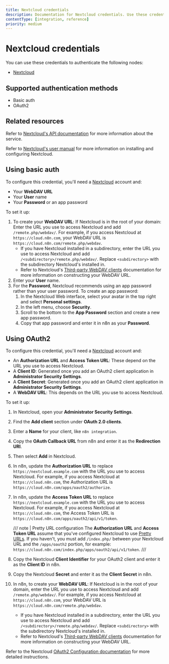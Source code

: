 ```yaml
---
title: Nextcloud credentials
description: Documentation for Nextcloud credentials. Use these credentials to authenticate Nextcloud in n8n, a workflow automation platform.
contentType: [integration, reference]
priority: medium
---
```


# Nextcloud credentials

You can use these credentials to authenticate the following nodes:

- [Nextcloud](/integrations/builtin/app-nodes/n8n-nodes-base.nextcloud.md)

## Supported authentication methods

- Basic auth
- OAuth2

## Related resources

Refer to [Nextcloud's API documentation](https://nextcloud-server.netlify.app/) for more information about the service.

Refer to [Nextcloud's user manual](https://docs.nextcloud.com/server/stable/user_manual/en/contents.html) for more information on installing and configuring Nextcloud.

## Using basic auth

To configure this credential, you'll need a [Nextcloud](https://nextcloud.com/) account and:

- Your **WebDAV URL**
- Your **User** name
- Your **Password** or an app password

To set it up:

1. To create your **WebDAV URL**: If Nextcloud is in the root of your domain: Enter the URL you use to access Nextcloud and add `/remote.php/webdav/`. For example, if you access Nextcloud at `https://cloud.n8n.com`, your WebDAV URL is `https://cloud.n8n.com/remote.php/webdav`.
    - If you have Nextcloud installed in a subdirectory, enter the URL you use to access Nextcloud and add `/<subdirectory>/remote.php/webdav/`. Replace `<subdirectory>` with the subdirectory Nextcloud's installed in.
    - Refer to Nextcloud's [Third-party WebDAV clients](https://docs.nextcloud.com/server/stable/user_manual/en/files/access_webdav.html#third-party-webdav-clients) documentation for more information on constructing your WebDAV URL.
2. Enter your **User** name.
3. For the **Password**, Nextcloud recommends using an app password rather than your user password. To create an app password:
    1. In the Nextcloud Web interface, select your avatar in the top right and select **Personal settings**.
    2. In the left menu, choose **Security**.
    3. Scroll to the bottom to the **App Password** section and create a new app password.
    4. Copy that app password and enter it in n8n as your **Password**.

## Using OAuth2

To configure this credential, you'll need a [Nextcloud](https://nextcloud.com/) account and:

- An **Authorization URL** and **Access Token URL**: These depend on the URL you use to access Nextcloud.
- A **Client ID**: Generated once you add an OAuth2 client application in **Administrator Security Settings**.
- A **Client Secret**: Generated once you add an OAuth2 client application in **Administrator Security Settings**.
- A **WebDAV URL**: This depends on the URL you use to access Nextcloud.

To set it up:

1. In Nextcloud, open your **Administrator Security Settings**.
2. Find the **Add client** section under **OAuth 2.0 clients**.
3. Enter a **Name** for your client, like `n8n integration`.
4. Copy the **OAuth Callback URL** from n8n and enter it as the **Redirection URI**.
5. Then select **Add** in Nextcloud.
6. In n8n, update the **Authorization URL** to replace `https://nextcloud.example.com` with the URL you use to access Nextcloud. For example, if you access Nextcloud at `https://cloud.n8n.com`, the Authorization URL is `https://cloud.n8n.com/apps/oauth2/authorize`.
7. In n8n, update the **Access Token URL** to replace `https://nextcloud.example.com` with the URL you use to access Nextcloud. For example, if you access Nextcloud at `https://cloud.n8n.com`, the Access Token URL is `https://cloud.n8n.com/apps/oauth2/api/v1/token`.

    /// note | Pretty URL configuration
    The **Authorization URL** and **Access Token URL** assume that you've configured Nextcloud to use [Pretty URLs](https://docs.nextcloud.com/server/latest/admin_manual/installation/source_installation.html#pretty-urls). If you haven't, you must add `/index.php/` between your Nextcloud URL and the `/apps/oauth2` portion, for example: `https://cloud.n8n.com/index.php/apps/oauth2/api/v1/token`.
    ///
    
8. Copy the Nextcloud **Client Identifier** for your OAuth2 client and enter it as the **Client ID** in n8n.
9. Copy the Nextcloud **Secret** and enter it as the **Client Secret** in n8n.
10. In n8n, to create your **WebDAV URL**: If Nextcloud is in the root of your domain, enter the URL you use to access Nextcloud and add `/remote.php/webdav/`. For example, if you access Nextcloud at `https://cloud.n8n.com`, your WebDAV URL is `https://cloud.n8n.com/remote.php/webdav`.
    - If you have Nextcloud installed in a subdirectory, enter the URL you use to access Nextcloud and add `/<subdirectory>/remote.php/webdav/`. Replace `<subdirectory>` with the subdirectory Nextcloud's installed in.
    - Refer to Nextcloud's [Third-party WebDAV clients](https://docs.nextcloud.com/server/stable/user_manual/en/files/access_webdav.html#third-party-webdav-clients) documentation for more information on constructing your WebDAV URL.

Refer to the Nextcloud [OAuth2 Configuration documentation](https://docs.nextcloud.com/server/latest/admin_manual/configuration_server/oauth2.html) for more detailed instructions.
